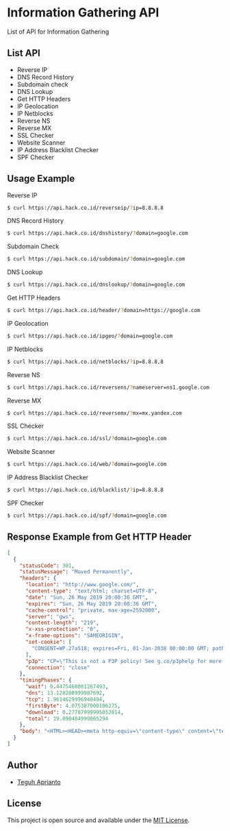 # Information Gathering API
List of API for Information Gathering

## List API ##

- Reverse IP 		    
- DNS Record History 		  
- Subdomain check 	
- DNS Lookup 		    
- Get HTTP Headers  	
- IP Geolocation 	  
- IP Netblocks   	  
- Reverse NS     	  
- Reverse MX  
- SSL Checker
- Website Scanner
- IP Address Blacklist Checker
- SPF Checker

## Usage Example ##

Reverse IP

```bash
$ curl https://api.hack.co.id/reverseip/?ip=8.8.8.8
```

DNS Record History

```bash
$ curl https://api.hack.co.id/dnshistory/?domain=google.com
```

Subdomain Check

```bash
$ curl https://api.hack.co.id/subdomain/?domain=google.com
```

DNS Lookup

```bash
$ curl https://api.hack.co.id/dnslookup/?domain=google.com
```

Get HTTP Headers 

```bash
$ curl https://api.hack.co.id/header/?domain=https://google.com
```

IP Geolocation

```bash
$ curl https://api.hack.co.id/ipgeo/?domain=google.com
```

IP Netblocks

```bash
$ curl https://api.hack.co.id/netblocks/?ip=8.8.8.8
```

Reverse NS

```bash
$ curl https://api.hack.co.id/reversens/?nameserver=ns1.google.com
```

Reverse MX

```bash
$ curl https://api.hack.co.id/reversemx/?mx=mx.yandex.com
```

SSL Checker

```bash
$ curl https://api.hack.co.id/ssl/?domain=google.com
```

Website Scanner

```bash
$ curl https://api.hack.co.id/web/?domain=google.com
```

IP Address Blacklist Checker

```bash
$ curl https://api.hack.co.id/blacklist/?ip=8.8.8.8
```

SPF Checker

```bash
$ curl https://api.hack.co.id/spf/?domain=google.com
```

## Response Example from Get HTTP Header ##

```json
[
  {
    "statusCode": 301,
    "statusMessage": "Moved Permanently",
    "headers": {
      "location": "http://www.google.com/",
      "content-type": "text/html; charset=UTF-8",
      "date": "Sun, 26 May 2019 20:00:36 GMT",
      "expires": "Sun, 26 May 2019 20:00:36 GMT",
      "cache-control": "private, max-age=2592000",
      "server": "gws",
      "content-length": "219",
      "x-xss-protection": "0",
      "x-frame-options": "SAMEORIGIN",
      "set-cookie": [
        "CONSENT=WP.27a518; expires=Fri, 01-Jan-2038 00:00:00 GMT; path=/; domain=.google.com"
      ],
      "p3p": "CP=\"This is not a P3P policy! See g.co/p3phelp for more info.\"",
      "connection": "close"
    },
    "timingPhases": {
      "wait": 0.4475460001267493,
      "dns": 13.128208999987692,
      "tcp": 1.9614629996940494,
      "firstByte": 4.075387000106275,
      "download": 0.27787999995052814,
      "total": 19.890484999865294
    },
    "body": "<HTML><HEAD><meta http-equiv=\"content-type\" content=\"text/html;charset=utf-8\">\n<TITLE>301 Moved</TITLE></HEAD><BODY>\n<H1>301 Moved</H1>\nThe document has moved\n<A HREF=\"http://www.google.com/\">here</A>.\r\n</BODY></HTML>\r\n"
  }
]
```

## Author

- [Teguh Aprianto](https://teguh.co)

## License

This project is open source and available under the [MIT License](LICENSE).

